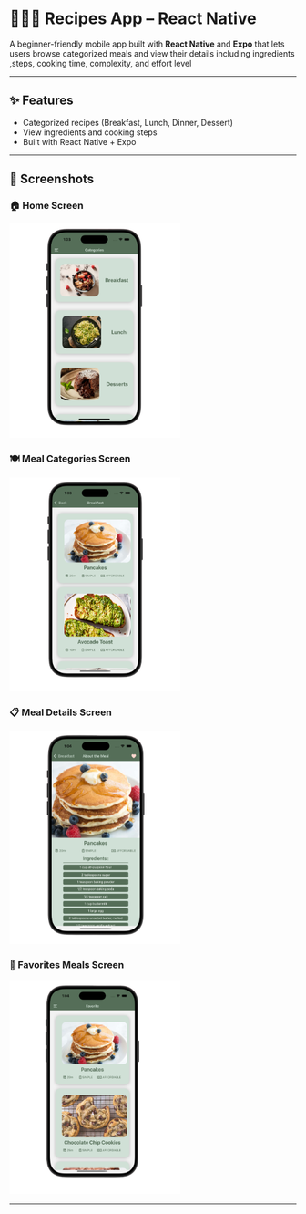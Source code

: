 # 👩🏻‍🍳 Recipes App – React Native

A beginner-friendly mobile app built with **React Native** and **Expo** that lets users browse categorized meals and view their details including ingredients ,steps, cooking time, complexity, and effort level

---

## ✨ Features

- Categorized recipes (Breakfast, Lunch, Dinner, Dessert)
-  View ingredients and cooking steps
-  Built with React Native + Expo

---

## 📸 Screenshots

### 🏠 Home Screen
<img src="./assets/screenshots/home.png" width="300" alt="Home Screen" />

### 🍽️ Meal Categories Screen
<img src="./assets/screenshots/catgory.png" width="300" alt="Meal Categories Screen" />

### 📋 Meal Details Screen
<img src="./assets/screenshots/details.png" width="300" alt="Meal Details Screen" />

### 🩷 Favorites Meals Screen
<img src="./assets/screenshots/fav.png" width="300" alt="Favorites Meals Screen" />




---



